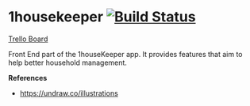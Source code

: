 # 1housekeeper [![Build Status](https://travis-ci.org/juntao-dev/1housekeeper.svg?branch=master)](https://travis-ci.org/juntao-dev/1housekeeper)

[Trello Board](https://trello.com/b/EQ3X5Z0G/1housekeeper)

Front End part of the 1houseKeeper app. It provides features that aim to help better household management.

**References**

- https://undraw.co/illustrations
